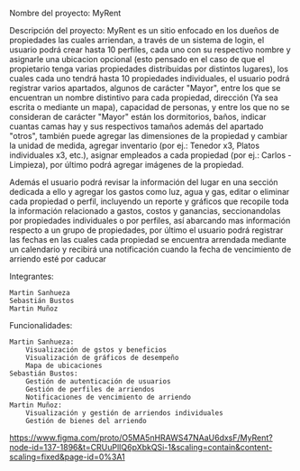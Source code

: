 Nombre del proyecto: MyRent

Descripción del proyecto: MyRent es un sitio enfocado en los dueños de propiedades las cuales arriendan, a través de un sistema de login, el usuario podrá crear hasta 10 perfiles, cada uno con su respectivo nombre y asignarle una ubicacion opcional (esto pensado en el caso de que el propietario tenga varias propiedades distribuidas por distintos lugares), los cuales cada uno tendrá hasta 10 propiedades individuales, el usuario podrá registrar varios apartados, algunos de carácter "Mayor", entre los que se encuentran un nombre distintivo para cada propiedad, dirección (Ya sea escrita o mediante un mapa), capacidad de personas, y entre los que no se consideran de carácter "Mayor" están los dormitorios, baños, indicar cuantas camas hay y sus respectivos tamaños además del apartado "otros", también puede agregar las dimensiones de la propiedad y cambiar la unidad de medida, agregar inventario (por ej.: Tenedor x3, Platos individuales x3, etc.), asignar empleados a cada propiedad (por ej.: Carlos - Limpieza), por último podrá agregar imágenes de la propiedad.

Además el usuario podrá revisar la información del lugar en una sección dedicada a ello y agregar los gastos como luz, agua y gas, editar o eliminar cada propiedad o perfil, incluyendo un reporte y gráficos que recopile toda la información relacionado a gastos, costos y ganancias, seccionandolas por propiedades individuales o por perfiles, así abarcando mas información respecto a un grupo de propiedades, por último el usuario podrá registrar las fechas en las cuales cada propiedad se encuentra arrendada mediante un calendario y recibirá una notificación cuando la fecha de vencimiento de arriendo esté por caducar

Integrantes:

    Martin Sanhueza
    Sebastián Bustos
    Martin Muñoz

Funcionalidades:

    Martin Sanhueza:
        Visualización de gstos y beneficios
        Visualización de gráficos de desempeño
        Mapa de ubicaciones
    Sebastián Bustos:
        Gestión de autenticación de usuarios
        Gestión de perfiles de arriendos
        Notificaciones de vencimiento de arriendo
    Martin Muñoz:
        Visualización y gestión de arriendos individuales
        Gestión de bienes del arriendo

https://www.figma.com/proto/O5MA5nHRAWS47NAaU6dxsF/MyRent?node-id=137-1896&t=CRUuPlIQ6pXbkQSi-1&scaling=contain&content-scaling=fixed&page-id=0%3A1
